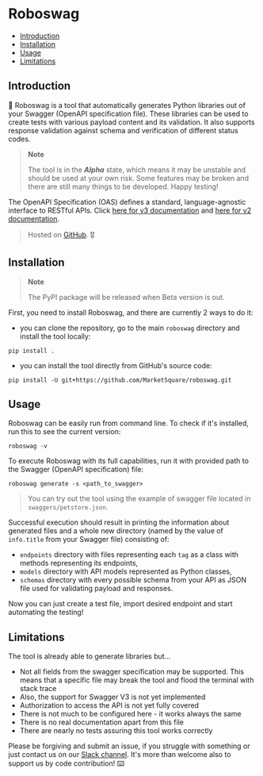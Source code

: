 # Roboswag 

- [Introduction](#introduction)
- [Installation](#installation)
- [Usage](#usage)
- [Limitations](#limitations)

## Introduction

:robot: Roboswag is a tool that automatically generates Python libraries out of your Swagger (OpenAPI specification 
file). These libraries can be used to create tests with various payload content and its validation. It also supports 
response validation against schema and verification of different status codes.

> **Note**
>
> The tool is in the ***Alpha*** state, which means it may be unstable and should be used at your own risk. Some 
> features may be broken and there are still many things to be developed. Happy testing!

The OpenAPI Specification (OAS) defines a standard, language-agnostic interface to RESTful APIs.
Click [here for v3 documentation](https://swagger.io/specification/) and
[here for v2 documentation](https://swagger.io/specification/v2).

> Hosted on [GitHub](https://github.com/MarketSquare/roboswag). :medal_military:

## Installation

> **Note**
>
> The PyPI package will be released when Beta version is out.

First, you need to install Roboswag, and there are currently 2 ways to do it:
- you can clone the repository, go to the main `roboswag` directory and install the tool locally:

```commandline
pip install .
```

- you can install the tool directly from GitHub's source code:

```commandline
pip install -U git+https://github.com/MarketSquare/roboswag.git
```

## Usage

Roboswag can be easily run from command line. To check if it's installed, run this to see the current version:

```commandline
roboswag -v
```

To execute Roboswag with its full capabilities, run it with provided path to the Swagger (OpenAPI specification) file:

```commandline
roboswag generate -s <path_to_swagger>
```

> You can try out the tool using the example of swagger file located in `swaggers/petstore.json`.

Successful execution should result in printing the information about generated files and a whole new directory (named 
by the value of `info.title` from your Swagger file) consisting of:
- `endpoints` directory with files representing each `tag` as a class with methods representing its endpoints,
- `models` directory with API models represented as Python classes,
- `schemas` directory with every possible schema from your API as JSON file used for validating payload and responses. 

Now you can just create a test file, import desired endpoint and start automating the testing!

## Limitations

The tool is already able to generate libraries but...
- Not all fields from the swagger specification may be supported. This means that a specific file may break the tool 
  and flood the terminal with stack trace
- Also, the support for Swagger V3 is not yet implemented
- Authorization to access the API is not yet fully covered
- There is not much to be configured here - it works always the same
- There is no real documentation apart from this file
- There are nearly no tests assuring this tool works correctly

Please be forgiving and submit an issue, if you struggle with something or just contact us on our
[Slack channel](https://robotframework.slack.com/archives/C035KMZ2FGA). It's more than welcome also to support us by 
code contribution! :keyboard:
